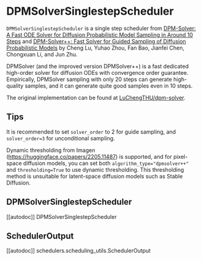 <!--Copyright 2023 The HuggingFace Team. All rights reserved.

Licensed under the Apache License, Version 2.0 (the "License"); you may not use this file except in compliance with
the License. You may obtain a copy of the License at

http://www.apache.org/licenses/LICENSE-2.0

Unless required by applicable law or agreed to in writing, software distributed under the License is distributed on
an "AS IS" BASIS, WITHOUT WARRANTIES OR CONDITIONS OF ANY KIND, either express or implied. See the License for the
specific language governing permissions and limitations under the License.
-->

# DPMSolverSinglestepScheduler

`DPMSolverSinglestepScheduler` is a single step scheduler from [DPM-Solver: A Fast ODE Solver for Diffusion Probabilistic Model Sampling in Around 10 Steps](https://huggingface.co/papers/2206.00927) and [DPM-Solver++: Fast Solver for Guided Sampling of Diffusion Probabilistic Models](https://huggingface.co/papers/2211.01095) by Cheng Lu, Yuhao Zhou, Fan Bao, Jianfei Chen, Chongxuan Li, and Jun Zhu.

DPMSolver (and the improved version DPMSolver++) is a fast dedicated high-order solver for diffusion ODEs with convergence order guarantee. Empirically, DPMSolver sampling with only 20 steps can generate high-quality
samples, and it can generate quite good samples even in 10 steps.

The original implementation can be found at [LuChengTHU/dpm-solver](https://github.com/LuChengTHU/dpm-solver).

## Tips

It is recommended to set `solver_order` to 2 for guide sampling, and `solver_order=3` for unconditional sampling.

Dynamic thresholding from Imagen (https://huggingface.co/papers/2205.11487) is supported, and for pixel-space
diffusion models, you can set both `algorithm_type="dpmsolver++"` and `thresholding=True` to use dynamic
thresholding. This thresholding method is unsuitable for latent-space diffusion models such as
Stable Diffusion.

## DPMSolverSinglestepScheduler
[[autodoc]] DPMSolverSinglestepScheduler

## SchedulerOutput
[[autodoc]] schedulers.scheduling_utils.SchedulerOutput